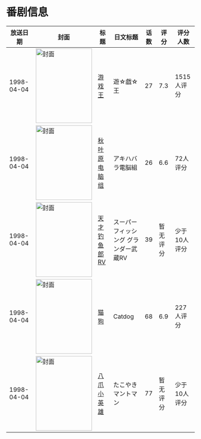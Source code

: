 # 番剧信息

|放送日期|封面|标题|日文标题|话数|评分|评分人数|
|---|---|---|---|---|---|---|
|1998-04-04|<img src="//lain.bgm.tv/pic/cover/c/d1/09/12344_Kec1G.jpg" alt="封面" style="width:150px;height:200px;object-fit:cover;">|[游戏王](https://bangumi.tv/subject/12344)|遊☆戯☆王|27|7.3|1515人评分|
|1998-04-04|<img src="//lain.bgm.tv/pic/cover/c/31/df/23467_MnV7v.jpg" alt="封面" style="width:150px;height:200px;object-fit:cover;">|[秋叶原电脑组](https://bangumi.tv/subject/23467)|アキハバラ電脳組|26|6.6|72人评分|
|1998-04-04|<img src="//lain.bgm.tv/pic/cover/c/1b/9f/36014_Aazz3.jpg" alt="封面" style="width:150px;height:200px;object-fit:cover;">|[天才钓鱼郎RV](https://bangumi.tv/subject/36014)|スーパーフィッシング グランダー武蔵RV|39|暂无评分|少于10人评分|
|1998-04-04|<img src="//lain.bgm.tv/pic/cover/c/b2/e4/37411_JoV5F.jpg" alt="封面" style="width:150px;height:200px;object-fit:cover;">|[猫狗](https://bangumi.tv/subject/37411)|Catdog|68|6.9|227人评分|
|1998-04-04|<img src="//lain.bgm.tv/pic/cover/c/9d/1e/299456_EDg59.jpg" alt="封面" style="width:150px;height:200px;object-fit:cover;">|[八爪小英雄](https://bangumi.tv/subject/299456)|たこやきマントマン|77|暂无评分|少于10人评分|
